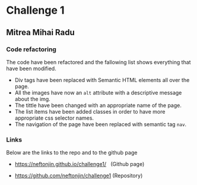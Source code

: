 # Challenge 1 
## Mitrea Mihai Radu

### Code refactoring

The code have been refactored and the fallowing list shows everything that have been modified. 

* Div tags have been replaced with Semantic HTML elements all over the page. 
* All the images have now an `alt` attribute with a descriptive message about the img.
* The tittle have been changed with an appropriate name of the page. 
* The list items have been added classes in order to have more appropriate css selector names.
* The navigation of the page have been replaced with semantic tag `nav`.

### Links 
Below are the links to the repo and to the github page 

* https://neftonjin.github.io/challenge1/   (Github page)

* https://github.com/neftonjin/challenge1   (Repository)